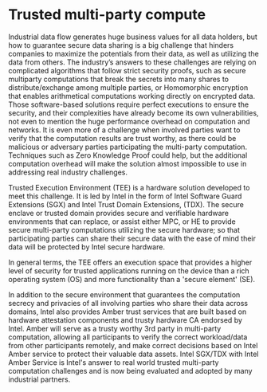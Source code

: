 # Trusted multi-party compute

Industrial data flow generates huge business values for all data holders, but how to guarantee secure data sharing is a big challenge that hinders companies to maximize the potentials from their data, as well as utilizing the data from others. The industry’s answers to these challenges are relying on complicated algorithms that follow strict security proofs, such as secure multiparty computations that break the secrets into many shares to distribute/exchange among multiple parties, or Homomorphic encryption that enables arithmetical computations working directly on encrypted data. Those software-based solutions require perfect executions to ensure the security, and their complexities have already become its own vulnerabilities, not even to mention the huge performance overhead on computation and networks. It is even more of a challenge when involved parties want to verify that the computation results are trust worthy, as there could be malicious or adversary parties participating the multi-party computation. Techniques such as Zero Knowledge Proof could help, but the additional computation overhead will make the solution almost impossible to use in addressing real industry challenges.

Trusted Execution Environment (TEE) is a hardware solution developed to meet this challenge. It is led by Intel in the form of Intel Software Guard Extensions (SGX) and Intel Trust Domain Extensions, (TDX). The secure enclave or trusted domain provides secure and verifiable hardware environments that can replace, or assist either MPC, or HE to provide secure multi-party computations utilizing the secure hardware; so that participating parties can share their secure data with the ease of mind their data will be protected by Intel secure hardware. 

In general terms, the TEE offers an execution space that provides a higher level of security for trusted applications running on the device than a rich operating system (OS) and more functionality than a 'secure element' (SE).
 
In addition to the secure environment that guarantees the computation secrecy and privacies of all involving parties who share their data across domains, Intel also provides Amber trust services that are built based on hardware attestation components and trusty hardware CA endorsed by Intel. Amber will serve as a trusty worthy 3rd party in multi-party computation, allowing all participants to verify the correct workload/data from other participants remotely, and make correct decisions based on Intel Amber service to protect their valuable data assets. Intel SGX/TDX with Intel Amber Service is Intel's answer to real world trusted multi-party computation challenges and is now being evaluated and adopted by many industrial partners. 
